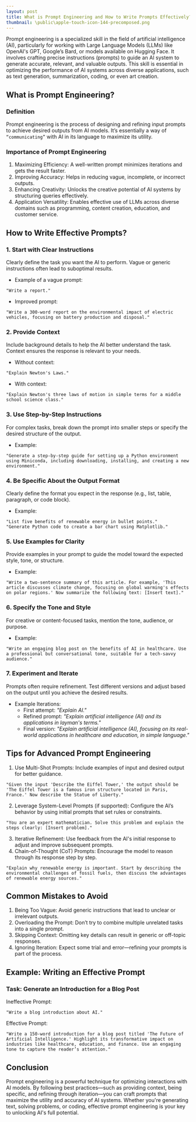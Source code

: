 ```yaml
---
layout: post
title: What is Prompt Engineering and How to Write Prompts Effectively?
thumbnail: \public\apple-touch-icon-144-precomposed.png
---
```


Prompt engineering is a specialized skill in the field of artificial intelligence (AI), particularly for working with Large Language Models (LLMs) like OpenAI's GPT, Google’s Bard, or models available on Hugging Face. It involves crafting precise instructions (prompts) to guide an AI system to generate accurate, relevant, and valuable outputs. This skill is essential in optimizing the performance of AI systems across diverse applications, such as text generation, summarization, coding, or even art creation.

## What is Prompt Engineering?
### Definition
Prompt engineering is the process of designing and refining input prompts to achieve desired outputs from AI models. It’s essentially a way of `“communicating”` with AI in its language to maximize its utility.

### Importance of Prompt Engineering
1. Maximizing Efficiency: A well-written prompt minimizes iterations and gets the result faster.
2. Improving Accuracy: Helps in reducing vague, incomplete, or incorrect outputs.
3. Enhancing Creativity: Unlocks the creative potential of AI systems by structuring queries effectively.
4. Application Versatility: Enables effective use of LLMs across diverse domains such as programming, content creation, education, and customer service.

## How to Write Effective Prompts?
### 1. Start with Clear Instructions
Clearly define the task you want the AI to perform. Vague or generic instructions often lead to suboptimal results.

* Example of a vague prompt:
```
"Write a report."
```
* Improved prompt:
```
"Write a 300-word report on the environmental impact of electric vehicles, focusing on battery production and disposal."
```

### 2. Provide Context
Include background details to help the AI better understand the task. Context ensures the response is relevant to your needs.

* Without context:
```
"Explain Newton's Laws."
```
* With context:
```
"Explain Newton's three laws of motion in simple terms for a middle school science class."
```

### 3. Use Step-by-Step Instructions
For complex tasks, break down the prompt into smaller steps or specify the desired structure of the output.

* Example:
```
"Generate a step-by-step guide for setting up a Python environment using Miniconda, including downloading, installing, and creating a new environment."
```

### 4. Be Specific About the Output Format
Clearly define the format you expect in the response (e.g., list, table, paragraph, or code block).

* Example:
```
"List five benefits of renewable energy in bullet points."
"Generate Python code to create a bar chart using Matplotlib."
```

### 5. Use Examples for Clarity
Provide examples in your prompt to guide the model toward the expected style, tone, or structure.

* Example:
```
"Write a two-sentence summary of this article. For example, 'This article discusses climate change, focusing on global warming's effects on polar regions.' Now summarize the following text: [Insert text]."
```

### 6. Specify the Tone and Style
For creative or content-focused tasks, mention the tone, audience, or purpose.

* Example:
```
"Write an engaging blog post on the benefits of AI in healthcare. Use a professional but conversational tone, suitable for a tech-savvy audience."
```

### 7. Experiment and Iterate
Prompts often require refinement. Test different versions and adjust based on the output until you achieve the desired results.

* Example Iterations:
    * First attempt: *"Explain AI."*
    * Refined prompt: *"Explain artificial intelligence (AI) and its applications in layman's terms."*
    * Final version: *"Explain artificial intelligence (AI), focusing on its real-world applications in healthcare and education, in simple language."*

## Tips for Advanced Prompt Engineering
1. Use Multi-Shot Prompts: Include examples of input and desired output for better guidance.
```
"Given the input 'Describe the Eiffel Tower,' the output should be 'The Eiffel Tower is a famous iron structure located in Paris, France.' Now describe the Statue of Liberty."
```
2. Leverage System-Level Prompts (if supported): Configure the AI’s behavior by using initial prompts that set rules or constraints.
```
"You are an expert mathematician. Solve this problem and explain the steps clearly: [Insert problem]."
```
3. Iterative Refinement: Use feedback from the AI's initial response to adjust and improve subsequent prompts.
4. Chain-of-Thought (CoT) Prompts: Encourage the model to reason through its response step by step.
```
"Explain why renewable energy is important. Start by describing the environmental challenges of fossil fuels, then discuss the advantages of renewable energy sources."
```

## Common Mistakes to Avoid
1. Being Too Vague: Avoid generic instructions that lead to unclear or irrelevant outputs.
2. Overloading the Prompt: Don’t try to combine multiple unrelated tasks into a single prompt.
3. Skipping Context: Omitting key details can result in generic or off-topic responses.
4. Ignoring Iteration: Expect some trial and error—refining your prompts is part of the process.

## Example: Writing an Effective Prompt
### Task: Generate an Introduction for a Blog Post
Ineffective Prompt:
```
"Write a blog introduction about AI."
```

Effective Prompt:
```
"Write a 150-word introduction for a blog post titled 'The Future of Artificial Intelligence.' Highlight its transformative impact on industries like healthcare, education, and finance. Use an engaging tone to capture the reader’s attention."
```

## Conclusion
Prompt engineering is a powerful technique for optimizing interactions with AI models. By following best practices—such as providing context, being specific, and refining through iteration—you can craft prompts that maximize the utility and accuracy of AI systems. Whether you're generating text, solving problems, or coding, effective prompt engineering is your key to unlocking AI's full potential.
